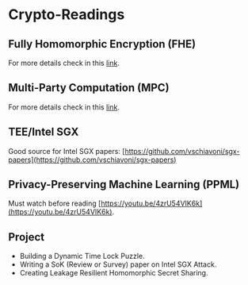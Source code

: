 # Crypto-Readings

## Fully Homomorphic Encryption (FHE) 

For more details check in this [link](https://github.com/arupmondal-cs/Research-FHE). 

## Multi-Party Computation (MPC) 

For more details check in this [link](https://github.com/arupmondal-cs/awesome-mpc). 

## TEE/Intel SGX

Good source for Intel SGX papers: [https://github.com/vschiavoni/sgx-papers](https://github.com/vschiavoni/sgx-papers)


## Privacy-Preserving Machine Learning (PPML) 

Must watch before reading [https://youtu.be/4zrU54VIK6k](https://youtu.be/4zrU54VIK6k). 


## Project

* Building a Dynamic Time Lock Puzzle.
* Writing a SoK (Review or Survey) paper on Intel SGX Attack.
* Creating Leakage Resilient Homomorphic Secret Sharing.

